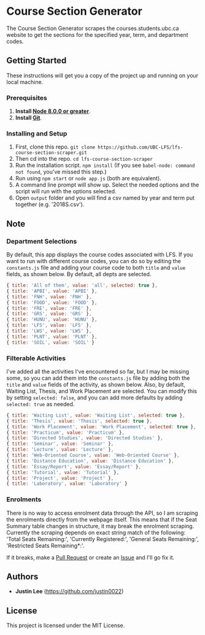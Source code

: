 # Course Section Generator

The Course Section Generator scrapes the courses.students.ubc.ca website to get the sections for the specified year, term, and department codes. 

## Getting Started

These instructions will get you a copy of the project up and running on your local machine.

### Prerequisites

1. **Install [Node 8.0.0 or greater](https://nodejs.org)**.
2. **Install [Git](https://git-scm.com/downloads)**. 

### Installing and Setup

1. First, clone this repo. `git clone https://github.com/UBC-LFS/lfs-course-section-scraper.git`
1. Then cd into the repo. `cd lfs-course-section-scraper`
1. Run the installation script. `npm install` (If you see `babel-node: command not found`, you've missed this step.)
1. Run using `npm start` or `node app.js` (both are equivalent).
1. A command line prompt will show up. Select the needed options and the script will run with the options selected.
1. Open `output` folder and you will find a csv named by year and term put together (e.g. '2018S.csv'). 

## Note

### Department Selections
By default, this app displays the course codes associated with LFS. If you want to run with different course codes, you can do so by editing the `constants.js` file and adding your course code to both `title` and `value` fields, as shown below. By default, all depts are selected. 
``` Javascript 
{ title: 'All of them', value: 'all', selected: true },
{ title: 'APBI', value: 'APBI' },
{ title: 'FNH', value: 'FNH' },
{ title: 'FOOD', value: 'FOOD' },
{ title: 'FRE', value: 'FRE' },
{ title: 'GRS', value: 'GRS' },
{ title: 'HUNU', value: 'HUNU' },
{ title: 'LFS', value: 'LFS' },
{ title: 'LWS', value: 'LWS' },
{ title: 'PLNT', value: 'PLNT' },
{ title: 'SOIL', value: 'SOIL' }
```

### Filterable Activities
I've added all the activities I've encountered so far, but I may be missing some, so you can add them into the `constants.js` file by adding both the `title` and `value` fields of the activity, as shown below. Also, by default, Waiting List, Thesis, and Work Placement are selected. You can modify this by setting `selected: false`, and you can add more defaults by adding `selected: true` as needed.
``` Javascript 
{ title: 'Waiting List', value: 'Waiting List', selected: true },
{ title: 'Thesis', value: 'Thesis', selected: true },
{ title: 'Work Placement', value: 'Work Placement', selected: true },
{ title: 'Practicum', value: 'Practicum' },
{ title: 'Directed Studies', value: 'Directed Studies' },
{ title: 'Seminar', value: 'Seminar' },
{ title: 'Lecture', value: 'Lecture' },
{ title: 'Web-Oriented Course', value: 'Web-Oriented Course' },
{ title: 'Distance Education', value: 'Distance Education' },
{ title: 'Essay/Report', value: 'Essay/Report' },
{ title: 'Tutorial', value: 'Tutorial' },
{ title: 'Project', value: 'Project' },
{ title: 'Laboratory', value: 'Laboratory' }
```

### Enrolments
There is no way to access enrolment data through the API, so I am scraping the enrolments directly from the webpage itself. This means that if the Seat Summary table changes in structure, it may break the enrolment scraping. Currently the scraping depends on exact string match of the following: 'Total Seats Remaining:', 'Currently Registered:', 'General Seats Remaining:', 'Restricted Seats Remaining*:'. 

If it breaks, make a [Pull Request](https://help.github.com/articles/about-pull-requests/) or create an [Issue](https://github.com/UBC-LFS/lfs-course-section-scraper/issues) and I'll go fix it. 

## Authors

* **Justin Lee** 
(https://github.com/justin0022)

## License

This project is licensed under the MIT License.

